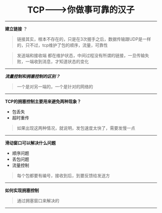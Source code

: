 # <center>TCP--->你做事可靠的汉子</center>  
****
**建立链接**  ？
>链接其实，根本不存在的，只是在3次握手之后，数据传输跟UDP是一样的，只不过，tcp维护了包的顺序，流量，可靠性  

>发送端和接收端 都在维护状态，中间过程没有所谓的链接，一旦传输失败，一端收到消息，才知道状态的变化
****  
**_流量控制和拥塞控制的区别？_**  
>一个是对另一端的，一个是针对的网络的
****  
**TCP的拥塞控制主要用来避免两种现象？** 
- 包丢失  
- 超时重传  
> 如果出现这两种情况，就说明，发包速度太快了，需要发慢一点
**** 
**滑动窗口可以解决什么问题** 
- 顺序问题
- 丢包问题 
- 流量控制  
> 每个包都要有编号，接收到后，到要反馈给发送方  
****
**如何实现拥塞控制** 
>通过拥塞窗口来解决的 
****





